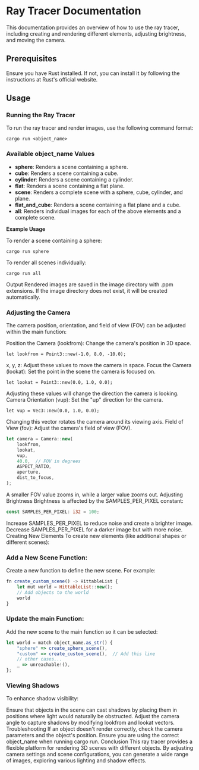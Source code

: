# Ray Tracer Documentation

This documentation provides an overview of how to use the ray tracer, including creating and rendering different elements, adjusting brightness, and moving the camera.

## Prerequisites
Ensure you have Rust installed. If not, you can install it by following the instructions at Rust's official website.

## Usage
### Running the Ray Tracer
To run the ray tracer and render images, use the following command format:


```
cargo run <object_name>
```
### Available object_name Values
- **sphere**: Renders a scene containing a sphere.
- **cube**: Renders a scene containing a cube.
- **cylinder**: Renders a scene containing a cylinder.
- **flat**: Renders a scene containing a flat plane.
- **scene**: Renders a complete scene with a sphere, cube, cylinder, and plane.
- **flat_and_cube**: Renders a scene containing a flat plane and a cube.
- **all**: Renders individual images for each of the above elements and a complete scene.

**Example Usage**

To render a scene containing a sphere:

```
cargo run sphere
```
To render all scenes individually:


```
cargo run all
```
Output
Rendered images are saved in the image directory with .ppm extensions. If the image directory does not exist, it will be created automatically.

### Adjusting the Camera
The camera position, orientation, and field of view (FOV) can be adjusted within the main function:

Position the Camera (lookfrom): Change the camera's position in 3D space.

```
let lookfrom = Point3::new(-1.0, 8.0, -10.0);
```
x, y, z: Adjust these values to move the camera in space.
Focus the Camera (lookat): Set the point in the scene the camera is focused on.

```
let lookat = Point3::new(0.0, 1.0, 0.0);
```
Adjusting these values will change the direction the camera is looking.
Camera Orientation (vup): Set the "up" direction for the camera.

```
let vup = Vec3::new(0.0, 1.0, 0.0);
```
Changing this vector rotates the camera around its viewing axis.
Field of View (fov): Adjust the camera's field of view (FOV).

```javascript
let camera = Camera::new(
    lookfrom,
    lookat,
    vup,
    40.0,  // FOV in degrees
    ASPECT_RATIO,
    aperture,
    dist_to_focus,
);
```
A smaller FOV value zooms in, while a larger value zooms out.
Adjusting Brightness
Brightness is affected by the SAMPLES_PER_PIXEL constant:


```rust
const SAMPLES_PER_PIXEL: i32 = 100;
```
Increase SAMPLES_PER_PIXEL to reduce noise and create a brighter image.
Decrease SAMPLES_PER_PIXEL for a darker image but with more noise.
Creating New Elements
To create new elements (like additional shapes or different scenes):

### Add a New Scene Function:
Create a new function to define the new scene. For example:


``` javascript
fn create_custom_scene() -> HittableList {
    let mut world = HittableList::new();
    // Add objects to the world
    world
}
```

### Update the main Function:
Add the new scene to the main function so it can be selected:


``` javascript
let world = match object_name.as_str() {
    "sphere" => create_sphere_scene(),
    "custom" => create_custom_scene(),  // Add this line
    // other cases...
    _ => unreachable!(),
};
```


### Viewing Shadows
To enhance shadow visibility:

Ensure that objects in the scene can cast shadows by placing them in positions where light would naturally be obstructed.
Adjust the camera angle to capture shadows by modifying lookfrom and lookat vectors.
Troubleshooting
If an object doesn't render correctly, check the camera parameters and the object's position.
Ensure you are using the correct object_name when running cargo run.
Conclusion
This ray tracer provides a flexible platform for rendering 3D scenes with different objects. By adjusting camera settings and scene configurations, you can generate a wide range of images, exploring various lighting and shadow effects.